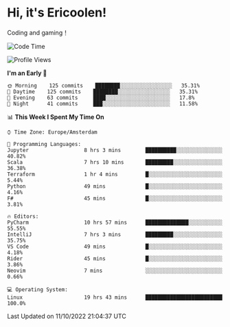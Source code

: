 # Hi, it's Ericoolen!
Coding and gaming！

<!--START_SECTION:waka-->
![Code Time](http://img.shields.io/badge/Code%20Time-441%20hrs%2025%20mins-blue)

![Profile Views](http://img.shields.io/badge/Profile%20Views-1-blue)

**I'm an Early 🐤** 

```text
🌞 Morning    125 commits    ████████░░░░░░░░░░░░░░░░░   35.31% 
🌆 Daytime    125 commits    ████████░░░░░░░░░░░░░░░░░   35.31% 
🌃 Evening    63 commits     ████░░░░░░░░░░░░░░░░░░░░░   17.8% 
🌙 Night      41 commits     ███░░░░░░░░░░░░░░░░░░░░░░   11.58%

```


📊 **This Week I Spent My Time On** 

```text
⌚︎ Time Zone: Europe/Amsterdam

💬 Programming Languages: 
Jupyter                  8 hrs 3 mins        ██████████░░░░░░░░░░░░░░░   40.82% 
Scala                    7 hrs 10 mins       █████████░░░░░░░░░░░░░░░░   36.38% 
Terraform                1 hr 4 mins         █░░░░░░░░░░░░░░░░░░░░░░░░   5.44% 
Python                   49 mins             █░░░░░░░░░░░░░░░░░░░░░░░░   4.16% 
F#                       45 mins             █░░░░░░░░░░░░░░░░░░░░░░░░   3.81%

🔥 Editors: 
PyCharm                  10 hrs 57 mins      ██████████████░░░░░░░░░░░   55.55% 
IntelliJ                 7 hrs 3 mins        █████████░░░░░░░░░░░░░░░░   35.75% 
VS Code                  49 mins             █░░░░░░░░░░░░░░░░░░░░░░░░   4.18% 
Rider                    45 mins             █░░░░░░░░░░░░░░░░░░░░░░░░   3.86% 
Neovim                   7 mins              ░░░░░░░░░░░░░░░░░░░░░░░░░   0.66%

💻 Operating System: 
Linux                    19 hrs 43 mins      █████████████████████████   100.0%

```


 Last Updated on 11/10/2022 21:04:37 UTC
<!--END_SECTION:waka-->

